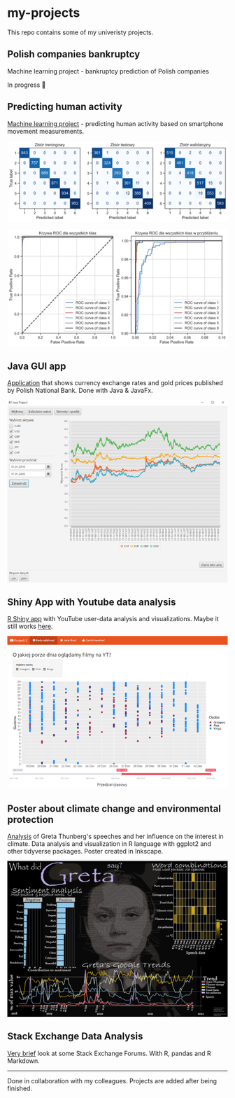 # my-projects
This repo contains some of my univeristy projects.


## Polish companies bankruptcy

Machine learning project - bankruptcy prediction of Polish companies

In progress 🔧

## Predicting human activity 

[Machine learning project](PredictingHumanActivity/README.md) - predicting human activity based on smartphone movement measurements. 

![](PredictingHumanActivity/images/xgb_confusion_matrix_all.png)

![](PredictingHumanActivity/images/xgb_roc_curve_val.png)

## Java GUI app

[Application](JavaApp/README.md) that shows currency exchange rates and gold prices published by Polish National Bank. Done with Java & JavaFx.

![](JavaApp/screenshots/0.png)

## Shiny App with Youtube data analysis   
[R Shiny app](ShinyYoutubeApp/README.md) with YouTube user-data analysis and visualizations.
Maybe it still works [here](https://zakrzewow.shinyapps.io/twd2/).

![](ShinyYoutubeApp/screenshot.png)

## Poster about climate change and environmental protection
[Analysis](PosterAboutClimate/README.md) of Greta Thunberg's speeches and her influence on the interest in climate. Data analysis and visualization in R language with ggplot2 and other tidyverse packages. Poster created in Inkscape.

![](PosterAboutClimate/poster.png)

## Stack Exchange Data Analysis
[Very brief](StackExchangeDataAnalysis/README.md) look at some Stack Exchange Forums. With R, pandas and R Markdown.

---
Done in collaboration with my colleagues. Projects are added after being finished.
